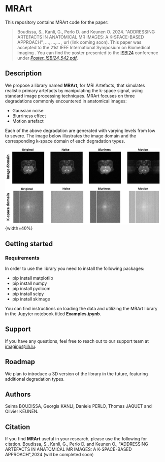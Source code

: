 # MRArt

This repository contains MRArt code for the paper: 
> Boudissa, S., Kanli, G., Perlo D. and Keunen O. 2024.
> "ADDRESSING ARTEFACTS IN ANATOMICAL MR IMAGES: A K-SPACE-BASED APPROACH",  ..., ...,... , url (link coming soon).
This paper was accepted to the 21st IEEE  International Symposium on Biomedical Imaging . You can find the poster presented to the [ISBI24](https://biomedicalimaging.org/2024/) conference under [*Poster_ISBI24_542.pdf*](https://github.com/TransRad/MRArt/blob/main/Poster_ISBI24_542.pdf).

## Description
We propose a library named **MRArt**, for MRI Artefacts, that simulates realistic primary artefacts by manipulating the k-space signal, using standard image processing techniques.
MRArt focuses on three degradations commonly encountered in anatomical images:
- Gaussian noise
- Blurriness effect
- Motion artefact

Each of the above degradation are generated with varying levels from low to severe.
The image below illustrates the image domain and the corresponding k-space domain of each degradation types.

![Alt text](image/img_kspace_ind10_level3.png){width=40%}

## Getting started
### Requirements

In order to use the library you need to install the following packages:
- pip install matplotlib
- pip install numpy
- pip install pydicom
- pip install scipy
- pip install skimage


You can find instructions on loading the data and utilizing the MRArt library in the Jupyter notebook titled **Examples.ipynb**.

## Support
If you have any questions, feel free to reach out to our support team at imaging@lih.lu.

## Roadmap
We plan to introduce a 3D version of the library in the future, featuring additional degradation types.

## Authors
Selma BOUDISSA, Georgia KANLI, Daniele PERLO, Thomas JAQUET and Olivier KEUNEN.


## Citation 
If you find **MRArt** useful in your research, please use the following for citation.
Boudissa, S., Kanli, G., Perlo D. and Keunen O., "ADDRESSING ARTEFACTS IN ANATOMICAL MR IMAGES: A K-SPACE-BASED APPROACH",2024 (will be completed soon)

